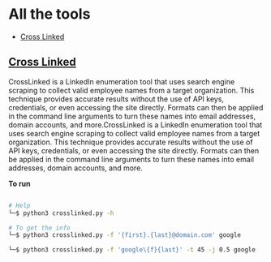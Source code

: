 # All  the tools

  -  <a href="#Cross Linked">Cross Linked</a> 


## [Cross Linked](https://github.com/m8r0wn/CrossLinked)

<p>
  CrossLinked is a LinkedIn enumeration tool that uses search engine scraping to collect valid employee names from a target organization. This technique provides accurate results without the use of API keys, credentials, or even accessing the site directly. Formats can then be applied in the command line arguments to turn these names into email addresses, domain accounts, and more.CrossLinked is a LinkedIn enumeration tool that uses search engine scraping to collect valid employee names from a target organization. This technique provides accurate results without the use of API keys, credentials, or even accessing the site directly. Formats can then be applied in the command line arguments to turn these names into email addresses, domain accounts, and more.
  </p>

<b> To run </b>
```bash

# Help
└─$ python3 crosslinked.py -h

# To get the info
└─$ python3 crosslinked.py -f '{first}.{last}@domain.com' google 

└─$ python3 crosslinked.py -f 'google\{f}{last}' -t 45 -j 0.5 google


```

  
